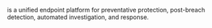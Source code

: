 is a unified endpoint platform for preventative protection, post-breach detection, automated investigation, and response.